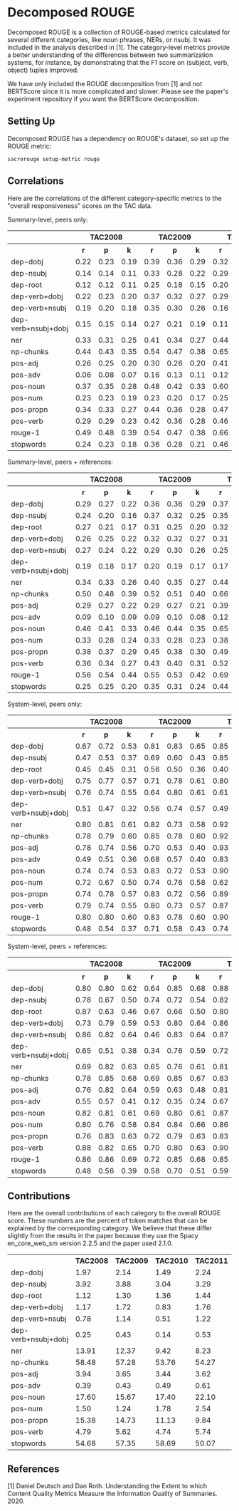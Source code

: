 # Decomposed ROUGE
Decomposed ROUGE is a collection of ROUGE-based metrics calculated for several different categories, like noun phrases, NERs, or nsubj.
It was included in the analysis described in [1].
The category-level metrics provide a better understanding of the differences between two summarization systems, for instance, by demonstrating that the F1 score on (subject, verb, object) tuples improved.

We have only included the ROUGE decomposition from [1] and not BERTScore since it is more complicated and slower.
Please see the paper's experiment repository if you want the BERTScore decomposition.

## Setting Up
Decomposed ROUGE has a dependency on ROUGE's dataset, so set up the ROUGE metric:
```
sacrerouge setup-metric rouge
```

## Correlations
Here are the correlations of the different category-specific metrics to the "overall responsiveness" scores on the TAC data.

Summary-level, peers only:
<table>
<tr>
<th></th>
<th colspan="3">TAC2008</th>
<th colspan="3">TAC2009</th>
<th colspan="3">TAC2010</th>
<th colspan="3">TAC2011</th>
</tr>
<tr>
<th></th>
<th>r</th>
<th>p</th>
<th>k</th>
<th>r</th>
<th>p</th>
<th>k</th>
<th>r</th>
<th>p</th>
<th>k</th>
<th>r</th>
<th>p</th>
<th>k</th>
</tr>
<tr>
<td>dep-dobj</td>
<td>0.22</td>
<td>0.23</td>
<td>0.19</td>
<td>0.39</td>
<td>0.36</td>
<td>0.29</td>
<td>0.32</td>
<td>0.32</td>
<td>0.27</td>
<td>0.27</td>
<td>0.27</td>
<td>0.22</td>
</tr>
<tr>
<td>dep-nsubj</td>
<td>0.14</td>
<td>0.14</td>
<td>0.11</td>
<td>0.33</td>
<td>0.28</td>
<td>0.22</td>
<td>0.29</td>
<td>0.28</td>
<td>0.23</td>
<td>0.23</td>
<td>0.20</td>
<td>0.16</td>
</tr>
<tr>
<td>dep-root</td>
<td>0.12</td>
<td>0.12</td>
<td>0.11</td>
<td>0.25</td>
<td>0.18</td>
<td>0.15</td>
<td>0.20</td>
<td>0.20</td>
<td>0.17</td>
<td>0.25</td>
<td>0.24</td>
<td>0.20</td>
</tr>
<tr>
<td>dep-verb+dobj</td>
<td>0.22</td>
<td>0.23</td>
<td>0.20</td>
<td>0.37</td>
<td>0.32</td>
<td>0.27</td>
<td>0.29</td>
<td>0.30</td>
<td>0.27</td>
<td>0.29</td>
<td>0.29</td>
<td>0.25</td>
</tr>
<tr>
<td>dep-verb+nsubj</td>
<td>0.19</td>
<td>0.20</td>
<td>0.18</td>
<td>0.35</td>
<td>0.30</td>
<td>0.26</td>
<td>0.16</td>
<td>0.15</td>
<td>0.14</td>
<td>0.24</td>
<td>0.25</td>
<td>0.22</td>
</tr>
<tr>
<td>dep-verb+nsubj+dobj</td>
<td>0.15</td>
<td>0.15</td>
<td>0.14</td>
<td>0.27</td>
<td>0.21</td>
<td>0.19</td>
<td>0.11</td>
<td>0.12</td>
<td>0.11</td>
<td>0.17</td>
<td>0.19</td>
<td>0.17</td>
</tr>
<tr>
<td>ner</td>
<td>0.33</td>
<td>0.31</td>
<td>0.25</td>
<td>0.41</td>
<td>0.34</td>
<td>0.27</td>
<td>0.44</td>
<td>0.40</td>
<td>0.32</td>
<td>0.40</td>
<td>0.33</td>
<td>0.27</td>
</tr>
<tr>
<td>np-chunks</td>
<td>0.44</td>
<td>0.43</td>
<td>0.35</td>
<td>0.54</td>
<td>0.47</td>
<td>0.38</td>
<td>0.65</td>
<td>0.62</td>
<td>0.50</td>
<td>0.56</td>
<td>0.47</td>
<td>0.37</td>
</tr>
<tr>
<td>pos-adj</td>
<td>0.26</td>
<td>0.25</td>
<td>0.20</td>
<td>0.30</td>
<td>0.26</td>
<td>0.20</td>
<td>0.41</td>
<td>0.40</td>
<td>0.33</td>
<td>0.35</td>
<td>0.29</td>
<td>0.24</td>
</tr>
<tr>
<td>pos-adv</td>
<td>0.06</td>
<td>0.08</td>
<td>0.07</td>
<td>0.16</td>
<td>0.13</td>
<td>0.11</td>
<td>0.12</td>
<td>0.12</td>
<td>0.10</td>
<td>0.15</td>
<td>0.16</td>
<td>0.14</td>
</tr>
<tr>
<td>pos-noun</td>
<td>0.37</td>
<td>0.35</td>
<td>0.28</td>
<td>0.48</td>
<td>0.42</td>
<td>0.33</td>
<td>0.60</td>
<td>0.57</td>
<td>0.46</td>
<td>0.54</td>
<td>0.43</td>
<td>0.35</td>
</tr>
<tr>
<td>pos-num</td>
<td>0.23</td>
<td>0.23</td>
<td>0.19</td>
<td>0.23</td>
<td>0.20</td>
<td>0.17</td>
<td>0.25</td>
<td>0.27</td>
<td>0.23</td>
<td>0.29</td>
<td>0.29</td>
<td>0.24</td>
</tr>
<tr>
<td>pos-propn</td>
<td>0.34</td>
<td>0.33</td>
<td>0.27</td>
<td>0.44</td>
<td>0.36</td>
<td>0.28</td>
<td>0.47</td>
<td>0.43</td>
<td>0.35</td>
<td>0.42</td>
<td>0.34</td>
<td>0.28</td>
</tr>
<tr>
<td>pos-verb</td>
<td>0.29</td>
<td>0.29</td>
<td>0.23</td>
<td>0.42</td>
<td>0.36</td>
<td>0.28</td>
<td>0.46</td>
<td>0.43</td>
<td>0.35</td>
<td>0.45</td>
<td>0.39</td>
<td>0.32</td>
</tr>
<tr>
<td>rouge-1</td>
<td>0.49</td>
<td>0.48</td>
<td>0.39</td>
<td>0.54</td>
<td>0.47</td>
<td>0.38</td>
<td>0.66</td>
<td>0.65</td>
<td>0.53</td>
<td>0.59</td>
<td>0.52</td>
<td>0.42</td>
</tr>
<tr>
<td>stopwords</td>
<td>0.24</td>
<td>0.23</td>
<td>0.18</td>
<td>0.36</td>
<td>0.28</td>
<td>0.21</td>
<td>0.46</td>
<td>0.38</td>
<td>0.30</td>
<td>0.48</td>
<td>0.33</td>
<td>0.26</td>
</tr>
</table>

Summary-level, peers + references:
<table>
<tr>
<th></th>
<th colspan="3">TAC2008</th>
<th colspan="3">TAC2009</th>
<th colspan="3">TAC2010</th>
<th colspan="3">TAC2011</th>
</tr>
<tr>
<th></th>
<th>r</th>
<th>p</th>
<th>k</th>
<th>r</th>
<th>p</th>
<th>k</th>
<th>r</th>
<th>p</th>
<th>k</th>
<th>r</th>
<th>p</th>
<th>k</th>
</tr>
<tr>
<td>dep-dobj</td>
<td>0.29</td>
<td>0.27</td>
<td>0.22</td>
<td>0.36</td>
<td>0.36</td>
<td>0.29</td>
<td>0.37</td>
<td>0.36</td>
<td>0.30</td>
<td>0.28</td>
<td>0.28</td>
<td>0.22</td>
</tr>
<tr>
<td>dep-nsubj</td>
<td>0.24</td>
<td>0.20</td>
<td>0.16</td>
<td>0.37</td>
<td>0.32</td>
<td>0.25</td>
<td>0.35</td>
<td>0.33</td>
<td>0.26</td>
<td>0.25</td>
<td>0.22</td>
<td>0.18</td>
</tr>
<tr>
<td>dep-root</td>
<td>0.27</td>
<td>0.21</td>
<td>0.17</td>
<td>0.31</td>
<td>0.25</td>
<td>0.20</td>
<td>0.32</td>
<td>0.28</td>
<td>0.24</td>
<td>0.33</td>
<td>0.30</td>
<td>0.25</td>
</tr>
<tr>
<td>dep-verb+dobj</td>
<td>0.26</td>
<td>0.25</td>
<td>0.22</td>
<td>0.32</td>
<td>0.32</td>
<td>0.27</td>
<td>0.31</td>
<td>0.32</td>
<td>0.28</td>
<td>0.26</td>
<td>0.28</td>
<td>0.23</td>
</tr>
<tr>
<td>dep-verb+nsubj</td>
<td>0.27</td>
<td>0.24</td>
<td>0.22</td>
<td>0.29</td>
<td>0.30</td>
<td>0.26</td>
<td>0.25</td>
<td>0.23</td>
<td>0.20</td>
<td>0.21</td>
<td>0.24</td>
<td>0.20</td>
</tr>
<tr>
<td>dep-verb+nsubj+dobj</td>
<td>0.19</td>
<td>0.18</td>
<td>0.17</td>
<td>0.20</td>
<td>0.19</td>
<td>0.17</td>
<td>0.17</td>
<td>0.16</td>
<td>0.15</td>
<td>0.15</td>
<td>0.17</td>
<td>0.15</td>
</tr>
<tr>
<td>ner</td>
<td>0.34</td>
<td>0.33</td>
<td>0.26</td>
<td>0.40</td>
<td>0.35</td>
<td>0.27</td>
<td>0.44</td>
<td>0.41</td>
<td>0.32</td>
<td>0.36</td>
<td>0.30</td>
<td>0.24</td>
</tr>
<tr>
<td>np-chunks</td>
<td>0.50</td>
<td>0.48</td>
<td>0.39</td>
<td>0.52</td>
<td>0.51</td>
<td>0.40</td>
<td>0.66</td>
<td>0.64</td>
<td>0.53</td>
<td>0.53</td>
<td>0.47</td>
<td>0.37</td>
</tr>
<tr>
<td>pos-adj</td>
<td>0.29</td>
<td>0.27</td>
<td>0.22</td>
<td>0.29</td>
<td>0.27</td>
<td>0.21</td>
<td>0.39</td>
<td>0.40</td>
<td>0.32</td>
<td>0.30</td>
<td>0.27</td>
<td>0.22</td>
</tr>
<tr>
<td>pos-adv</td>
<td>0.09</td>
<td>0.10</td>
<td>0.09</td>
<td>0.09</td>
<td>0.10</td>
<td>0.08</td>
<td>0.12</td>
<td>0.12</td>
<td>0.11</td>
<td>0.12</td>
<td>0.13</td>
<td>0.11</td>
</tr>
<tr>
<td>pos-noun</td>
<td>0.46</td>
<td>0.41</td>
<td>0.33</td>
<td>0.46</td>
<td>0.44</td>
<td>0.35</td>
<td>0.65</td>
<td>0.61</td>
<td>0.49</td>
<td>0.53</td>
<td>0.45</td>
<td>0.36</td>
</tr>
<tr>
<td>pos-num</td>
<td>0.33</td>
<td>0.28</td>
<td>0.24</td>
<td>0.33</td>
<td>0.28</td>
<td>0.23</td>
<td>0.38</td>
<td>0.36</td>
<td>0.30</td>
<td>0.33</td>
<td>0.32</td>
<td>0.26</td>
</tr>
<tr>
<td>pos-propn</td>
<td>0.38</td>
<td>0.37</td>
<td>0.29</td>
<td>0.45</td>
<td>0.38</td>
<td>0.30</td>
<td>0.49</td>
<td>0.46</td>
<td>0.37</td>
<td>0.42</td>
<td>0.35</td>
<td>0.28</td>
</tr>
<tr>
<td>pos-verb</td>
<td>0.36</td>
<td>0.34</td>
<td>0.27</td>
<td>0.43</td>
<td>0.40</td>
<td>0.31</td>
<td>0.52</td>
<td>0.49</td>
<td>0.39</td>
<td>0.44</td>
<td>0.40</td>
<td>0.32</td>
</tr>
<tr>
<td>rouge-1</td>
<td>0.56</td>
<td>0.54</td>
<td>0.44</td>
<td>0.55</td>
<td>0.53</td>
<td>0.42</td>
<td>0.69</td>
<td>0.70</td>
<td>0.58</td>
<td>0.58</td>
<td>0.55</td>
<td>0.45</td>
</tr>
<tr>
<td>stopwords</td>
<td>0.25</td>
<td>0.25</td>
<td>0.20</td>
<td>0.35</td>
<td>0.31</td>
<td>0.24</td>
<td>0.44</td>
<td>0.39</td>
<td>0.31</td>
<td>0.46</td>
<td>0.35</td>
<td>0.28</td>
</tr>
</table>

System-level, peers only:
<table>
<tr>
<th></th>
<th colspan="3">TAC2008</th>
<th colspan="3">TAC2009</th>
<th colspan="3">TAC2010</th>
<th colspan="3">TAC2011</th>
</tr>
<tr>
<th></th>
<th>r</th>
<th>p</th>
<th>k</th>
<th>r</th>
<th>p</th>
<th>k</th>
<th>r</th>
<th>p</th>
<th>k</th>
<th>r</th>
<th>p</th>
<th>k</th>
</tr>
<tr>
<td>dep-dobj</td>
<td>0.67</td>
<td>0.72</td>
<td>0.53</td>
<td>0.81</td>
<td>0.83</td>
<td>0.65</td>
<td>0.85</td>
<td>0.79</td>
<td>0.63</td>
<td>0.71</td>
<td>0.55</td>
<td>0.39</td>
</tr>
<tr>
<td>dep-nsubj</td>
<td>0.47</td>
<td>0.53</td>
<td>0.37</td>
<td>0.69</td>
<td>0.60</td>
<td>0.43</td>
<td>0.85</td>
<td>0.77</td>
<td>0.59</td>
<td>0.66</td>
<td>0.38</td>
<td>0.27</td>
</tr>
<tr>
<td>dep-root</td>
<td>0.45</td>
<td>0.45</td>
<td>0.31</td>
<td>0.56</td>
<td>0.50</td>
<td>0.36</td>
<td>0.40</td>
<td>0.54</td>
<td>0.39</td>
<td>0.61</td>
<td>0.48</td>
<td>0.34</td>
</tr>
<tr>
<td>dep-verb+dobj</td>
<td>0.75</td>
<td>0.77</td>
<td>0.57</td>
<td>0.71</td>
<td>0.78</td>
<td>0.61</td>
<td>0.80</td>
<td>0.76</td>
<td>0.59</td>
<td>0.84</td>
<td>0.76</td>
<td>0.58</td>
</tr>
<tr>
<td>dep-verb+nsubj</td>
<td>0.76</td>
<td>0.74</td>
<td>0.55</td>
<td>0.64</td>
<td>0.80</td>
<td>0.61</td>
<td>0.61</td>
<td>0.54</td>
<td>0.39</td>
<td>0.76</td>
<td>0.68</td>
<td>0.53</td>
</tr>
<tr>
<td>dep-verb+nsubj+dobj</td>
<td>0.51</td>
<td>0.47</td>
<td>0.32</td>
<td>0.56</td>
<td>0.74</td>
<td>0.57</td>
<td>0.49</td>
<td>0.48</td>
<td>0.35</td>
<td>0.68</td>
<td>0.67</td>
<td>0.52</td>
</tr>
<tr>
<td>ner</td>
<td>0.80</td>
<td>0.81</td>
<td>0.61</td>
<td>0.82</td>
<td>0.73</td>
<td>0.58</td>
<td>0.92</td>
<td>0.86</td>
<td>0.70</td>
<td>0.92</td>
<td>0.73</td>
<td>0.56</td>
</tr>
<tr>
<td>np-chunks</td>
<td>0.78</td>
<td>0.79</td>
<td>0.60</td>
<td>0.85</td>
<td>0.78</td>
<td>0.60</td>
<td>0.92</td>
<td>0.90</td>
<td>0.78</td>
<td>0.90</td>
<td>0.73</td>
<td>0.55</td>
</tr>
<tr>
<td>pos-adj</td>
<td>0.78</td>
<td>0.74</td>
<td>0.56</td>
<td>0.70</td>
<td>0.53</td>
<td>0.40</td>
<td>0.93</td>
<td>0.83</td>
<td>0.69</td>
<td>0.92</td>
<td>0.76</td>
<td>0.57</td>
</tr>
<tr>
<td>pos-adv</td>
<td>0.49</td>
<td>0.51</td>
<td>0.36</td>
<td>0.68</td>
<td>0.57</td>
<td>0.40</td>
<td>0.83</td>
<td>0.84</td>
<td>0.66</td>
<td>0.77</td>
<td>0.58</td>
<td>0.43</td>
</tr>
<tr>
<td>pos-noun</td>
<td>0.74</td>
<td>0.74</td>
<td>0.53</td>
<td>0.83</td>
<td>0.72</td>
<td>0.53</td>
<td>0.90</td>
<td>0.86</td>
<td>0.74</td>
<td>0.88</td>
<td>0.67</td>
<td>0.49</td>
</tr>
<tr>
<td>pos-num</td>
<td>0.72</td>
<td>0.67</td>
<td>0.50</td>
<td>0.74</td>
<td>0.76</td>
<td>0.58</td>
<td>0.62</td>
<td>0.64</td>
<td>0.50</td>
<td>0.79</td>
<td>0.51</td>
<td>0.37</td>
</tr>
<tr>
<td>pos-propn</td>
<td>0.74</td>
<td>0.78</td>
<td>0.57</td>
<td>0.83</td>
<td>0.72</td>
<td>0.56</td>
<td>0.89</td>
<td>0.82</td>
<td>0.65</td>
<td>0.89</td>
<td>0.67</td>
<td>0.51</td>
</tr>
<tr>
<td>pos-verb</td>
<td>0.79</td>
<td>0.74</td>
<td>0.55</td>
<td>0.80</td>
<td>0.73</td>
<td>0.57</td>
<td>0.87</td>
<td>0.82</td>
<td>0.67</td>
<td>0.86</td>
<td>0.69</td>
<td>0.49</td>
</tr>
<tr>
<td>rouge-1</td>
<td>0.80</td>
<td>0.80</td>
<td>0.60</td>
<td>0.83</td>
<td>0.78</td>
<td>0.60</td>
<td>0.90</td>
<td>0.95</td>
<td>0.84</td>
<td>0.91</td>
<td>0.79</td>
<td>0.59</td>
</tr>
<tr>
<td>stopwords</td>
<td>0.48</td>
<td>0.54</td>
<td>0.37</td>
<td>0.71</td>
<td>0.58</td>
<td>0.43</td>
<td>0.74</td>
<td>0.72</td>
<td>0.52</td>
<td>0.85</td>
<td>0.50</td>
<td>0.37</td>
</tr>
</table>

System-level, peers + references:
<table>
<tr>
<th></th>
<th colspan="3">TAC2008</th>
<th colspan="3">TAC2009</th>
<th colspan="3">TAC2010</th>
<th colspan="3">TAC2011</th>
</tr>
<tr>
<th></th>
<th>r</th>
<th>p</th>
<th>k</th>
<th>r</th>
<th>p</th>
<th>k</th>
<th>r</th>
<th>p</th>
<th>k</th>
<th>r</th>
<th>p</th>
<th>k</th>
</tr>
<tr>
<td>dep-dobj</td>
<td>0.80</td>
<td>0.80</td>
<td>0.62</td>
<td>0.64</td>
<td>0.85</td>
<td>0.68</td>
<td>0.88</td>
<td>0.87</td>
<td>0.72</td>
<td>0.68</td>
<td>0.64</td>
<td>0.47</td>
</tr>
<tr>
<td>dep-nsubj</td>
<td>0.78</td>
<td>0.67</td>
<td>0.50</td>
<td>0.74</td>
<td>0.72</td>
<td>0.54</td>
<td>0.82</td>
<td>0.82</td>
<td>0.65</td>
<td>0.64</td>
<td>0.54</td>
<td>0.40</td>
</tr>
<tr>
<td>dep-root</td>
<td>0.87</td>
<td>0.63</td>
<td>0.46</td>
<td>0.67</td>
<td>0.66</td>
<td>0.50</td>
<td>0.80</td>
<td>0.70</td>
<td>0.54</td>
<td>0.79</td>
<td>0.65</td>
<td>0.49</td>
</tr>
<tr>
<td>dep-verb+dobj</td>
<td>0.73</td>
<td>0.79</td>
<td>0.59</td>
<td>0.53</td>
<td>0.80</td>
<td>0.64</td>
<td>0.86</td>
<td>0.82</td>
<td>0.66</td>
<td>0.63</td>
<td>0.70</td>
<td>0.53</td>
</tr>
<tr>
<td>dep-verb+nsubj</td>
<td>0.86</td>
<td>0.82</td>
<td>0.64</td>
<td>0.46</td>
<td>0.83</td>
<td>0.64</td>
<td>0.87</td>
<td>0.72</td>
<td>0.55</td>
<td>0.53</td>
<td>0.61</td>
<td>0.46</td>
</tr>
<tr>
<td>dep-verb+nsubj+dobj</td>
<td>0.65</td>
<td>0.51</td>
<td>0.38</td>
<td>0.34</td>
<td>0.76</td>
<td>0.59</td>
<td>0.72</td>
<td>0.65</td>
<td>0.48</td>
<td>0.27</td>
<td>0.45</td>
<td>0.36</td>
</tr>
<tr>
<td>ner</td>
<td>0.69</td>
<td>0.82</td>
<td>0.63</td>
<td>0.65</td>
<td>0.76</td>
<td>0.61</td>
<td>0.81</td>
<td>0.88</td>
<td>0.73</td>
<td>0.57</td>
<td>0.62</td>
<td>0.48</td>
</tr>
<tr>
<td>np-chunks</td>
<td>0.78</td>
<td>0.85</td>
<td>0.68</td>
<td>0.69</td>
<td>0.85</td>
<td>0.67</td>
<td>0.83</td>
<td>0.94</td>
<td>0.83</td>
<td>0.66</td>
<td>0.77</td>
<td>0.60</td>
</tr>
<tr>
<td>pos-adj</td>
<td>0.76</td>
<td>0.82</td>
<td>0.64</td>
<td>0.59</td>
<td>0.63</td>
<td>0.48</td>
<td>0.81</td>
<td>0.84</td>
<td>0.70</td>
<td>0.61</td>
<td>0.68</td>
<td>0.50</td>
</tr>
<tr>
<td>pos-adv</td>
<td>0.55</td>
<td>0.57</td>
<td>0.41</td>
<td>0.12</td>
<td>0.35</td>
<td>0.24</td>
<td>0.67</td>
<td>0.76</td>
<td>0.61</td>
<td>0.40</td>
<td>0.42</td>
<td>0.32</td>
</tr>
<tr>
<td>pos-noun</td>
<td>0.82</td>
<td>0.81</td>
<td>0.61</td>
<td>0.69</td>
<td>0.80</td>
<td>0.61</td>
<td>0.87</td>
<td>0.91</td>
<td>0.79</td>
<td>0.72</td>
<td>0.75</td>
<td>0.57</td>
</tr>
<tr>
<td>pos-num</td>
<td>0.80</td>
<td>0.76</td>
<td>0.58</td>
<td>0.84</td>
<td>0.84</td>
<td>0.66</td>
<td>0.86</td>
<td>0.78</td>
<td>0.62</td>
<td>0.82</td>
<td>0.67</td>
<td>0.50</td>
</tr>
<tr>
<td>pos-propn</td>
<td>0.76</td>
<td>0.83</td>
<td>0.63</td>
<td>0.72</td>
<td>0.79</td>
<td>0.63</td>
<td>0.83</td>
<td>0.86</td>
<td>0.70</td>
<td>0.69</td>
<td>0.68</td>
<td>0.53</td>
</tr>
<tr>
<td>pos-verb</td>
<td>0.88</td>
<td>0.82</td>
<td>0.65</td>
<td>0.70</td>
<td>0.80</td>
<td>0.63</td>
<td>0.90</td>
<td>0.89</td>
<td>0.75</td>
<td>0.77</td>
<td>0.76</td>
<td>0.57</td>
</tr>
<tr>
<td>rouge-1</td>
<td>0.86</td>
<td>0.86</td>
<td>0.69</td>
<td>0.72</td>
<td>0.85</td>
<td>0.68</td>
<td>0.85</td>
<td>0.97</td>
<td>0.87</td>
<td>0.71</td>
<td>0.87</td>
<td>0.69</td>
</tr>
<tr>
<td>stopwords</td>
<td>0.48</td>
<td>0.56</td>
<td>0.39</td>
<td>0.58</td>
<td>0.70</td>
<td>0.51</td>
<td>0.59</td>
<td>0.72</td>
<td>0.52</td>
<td>0.61</td>
<td>0.61</td>
<td>0.47</td>
</tr>
</table>

## Contributions
Here are the overall contributions of each category to the overall ROUGE score.
These numbers are the percent of token matches that can be explained by the corresponding category.
We believe that these differ slightly from the results in the paper because they use the Spacy en_core_web_sm version 2.2.5 and the paper used 2.1.0.

<table>
<tr>
<th></th>
<th>TAC2008</th>
<th>TAC2009</th>
<th>TAC2010</th>
<th>TAC2011</th>
</tr>
<tr>
<td>dep-dobj</td>
<td>1.97</td>
<td>2.14</td>
<td>1.49</td>
<td>2.24</td>
</tr>
<tr>
<td>dep-nsubj</td>
<td>3.92</td>
<td>3.88</td>
<td>3.04</td>
<td>3.29</td>
</tr>
<tr>
<td>dep-root</td>
<td>1.12</td>
<td>1.30</td>
<td>1.36</td>
<td>1.44</td>
</tr>
<tr>
<td>dep-verb+dobj</td>
<td>1.17</td>
<td>1.72</td>
<td>0.83</td>
<td>1.76</td>
</tr>
<tr>
<td>dep-verb+nsubj</td>
<td>0.78</td>
<td>1.14</td>
<td>0.51</td>
<td>1.22</td>
</tr>
<tr>
<td>dep-verb+nsubj+dobj</td>
<td>0.25</td>
<td>0.43</td>
<td>0.14</td>
<td>0.53</td>
</tr>
<tr>
<td>ner</td>
<td>13.91</td>
<td>12.37</td>
<td>9.42</td>
<td>8.23</td>
</tr>
<tr>
<td>np-chunks</td>
<td>58.48</td>
<td>57.28</td>
<td>53.76</td>
<td>54.27</td>
</tr>
<tr>
<td>pos-adj</td>
<td>3.94</td>
<td>3.65</td>
<td>3.44</td>
<td>3.62</td>
</tr>
<tr>
<td>pos-adv</td>
<td>0.39</td>
<td>0.43</td>
<td>0.49</td>
<td>0.61</td>
</tr>
<tr>
<td>pos-noun</td>
<td>17.60</td>
<td>15.67</td>
<td>17.40</td>
<td>22.10</td>
</tr>
<tr>
<td>pos-num</td>
<td>1.50</td>
<td>1.24</td>
<td>1.78</td>
<td>2.54</td>
</tr>
<tr>
<td>pos-propn</td>
<td>15.38</td>
<td>14.73</td>
<td>11.13</td>
<td>9.84</td>
</tr>
<tr>
<td>pos-verb</td>
<td>4.79</td>
<td>5.62</td>
<td>4.74</td>
<td>5.74</td>
</tr>
<tr>
<td>stopwords</td>
<td>54.68</td>
<td>57.35</td>
<td>58.69</td>
<td>50.07</td>
</tr>
</table>

## References
[1] Daniel Deutsch and Dan Roth. Understanding the Extent to which Content Quality Metrics Measure the Information Quality of Summaries. 2020.